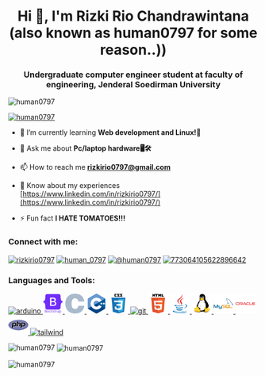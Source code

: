 <h1 align="center">Hi 👋, I'm Rizki Rio Chandrawintana (also known as human0797 for some reason..))</h1>
<h3 align="center">Undergraduate computer engineer student at faculty of engineering, Jenderal Soedirman University</h3>

<p align="left"> <img src="https://komarev.com/ghpvc/?username=human0797&label=Profile%20views&color=0e75b6&style=flat" alt="human0797" /> </p>

<p align="left"> <a href="https://github.com/ryo-ma/github-profile-trophy"><img src="https://github-profile-trophy.vercel.app/?username=human0797" alt="human0797" /></a> </p>

- 🌱 I’m currently learning **Web development and Linux!🐧**

- 💬 Ask me about **Pc/laptop hardware🖥️🛠️**

- 📫 How to reach me **rizkirio0797@gmail.com**

- 📄 Know about my experiences [https://www.linkedin.com/in/rizkirio0797/](https://www.linkedin.com/in/rizkirio0797/)

- ⚡ Fun fact **I HATE TOMATOES!!!**

<h3 align="left">Connect with me:</h3>
<p align="left">
<a href="https://linkedin.com/in/rizkirio0797" target="blank"><img align="center" src="https://raw.githubusercontent.com/rahuldkjain/github-profile-readme-generator/master/src/images/icons/Social/linked-in-alt.svg" alt="rizkirio0797" height="30" width="40" /></a>
<a href="https://instagram.com/human_0797" target="blank"><img align="center" src="https://raw.githubusercontent.com/rahuldkjain/github-profile-readme-generator/master/src/images/icons/Social/instagram.svg" alt="human_0797" height="30" width="40" /></a>
<a href="https://www.youtube.com/c/@human0797" target="blank"><img align="center" src="https://raw.githubusercontent.com/rahuldkjain/github-profile-readme-generator/master/src/images/icons/Social/youtube.svg" alt="@human0797" height="30" width="40" /></a>
<a href="https://discord.gg/773064105622896642" target="blank"><img align="center" src="https://raw.githubusercontent.com/rahuldkjain/github-profile-readme-generator/master/src/images/icons/Social/discord.svg" alt="773064105622896642" height="30" width="40" /></a>
</p>

<h3 align="left">Languages and Tools:</h3>
<p align="left"> <a href="https://www.arduino.cc/" target="_blank" rel="noreferrer"> <img src="https://cdn.worldvectorlogo.com/logos/arduino-1.svg" alt="arduino" width="40" height="40"/> </a> <a href="https://getbootstrap.com" target="_blank" rel="noreferrer"> <img src="https://raw.githubusercontent.com/devicons/devicon/master/icons/bootstrap/bootstrap-plain-wordmark.svg" alt="bootstrap" width="40" height="40"/> </a> <a href="https://www.cprogramming.com/" target="_blank" rel="noreferrer"> <img src="https://raw.githubusercontent.com/devicons/devicon/master/icons/c/c-original.svg" alt="c" width="40" height="40"/> </a> <a href="https://www.w3schools.com/cpp/" target="_blank" rel="noreferrer"> <img src="https://raw.githubusercontent.com/devicons/devicon/master/icons/cplusplus/cplusplus-original.svg" alt="cplusplus" width="40" height="40"/> </a> <a href="https://www.w3schools.com/css/" target="_blank" rel="noreferrer"> <img src="https://raw.githubusercontent.com/devicons/devicon/master/icons/css3/css3-original-wordmark.svg" alt="css3" width="40" height="40"/> </a> <a href="https://git-scm.com/" target="_blank" rel="noreferrer"> <img src="https://www.vectorlogo.zone/logos/git-scm/git-scm-icon.svg" alt="git" width="40" height="40"/> </a> <a href="https://www.w3.org/html/" target="_blank" rel="noreferrer"> <img src="https://raw.githubusercontent.com/devicons/devicon/master/icons/html5/html5-original-wordmark.svg" alt="html5" width="40" height="40"/> </a> <a href="https://www.java.com" target="_blank" rel="noreferrer"> <img src="https://raw.githubusercontent.com/devicons/devicon/master/icons/java/java-original.svg" alt="java" width="40" height="40"/> </a> <a href="https://www.linux.org/" target="_blank" rel="noreferrer"> <img src="https://raw.githubusercontent.com/devicons/devicon/master/icons/linux/linux-original.svg" alt="linux" width="40" height="40"/> </a> <a href="https://www.mysql.com/" target="_blank" rel="noreferrer"> <img src="https://raw.githubusercontent.com/devicons/devicon/master/icons/mysql/mysql-original-wordmark.svg" alt="mysql" width="40" height="40"/> </a> <a href="https://www.oracle.com/" target="_blank" rel="noreferrer"> <img src="https://raw.githubusercontent.com/devicons/devicon/master/icons/oracle/oracle-original.svg" alt="oracle" width="40" height="40"/> </a> <a href="https://www.php.net" target="_blank" rel="noreferrer"> <img src="https://raw.githubusercontent.com/devicons/devicon/master/icons/php/php-original.svg" alt="php" width="40" height="40"/> </a> <a href="https://tailwindcss.com/" target="_blank" rel="noreferrer"> <img src="https://www.vectorlogo.zone/logos/tailwindcss/tailwindcss-icon.svg" alt="tailwind" width="40" height="40"/> </a> </p>

<p><img align="left" src="https://github-readme-stats.vercel.app/api/top-langs?username=human0797&show_icons=true&locale=en&layout=compact" alt="human0797" /></p>

<p>&nbsp;<img align="center" src="https://github-readme-stats.vercel.app/api?username=human0797&show_icons=true&locale=en" alt="human0797" /></p>

<p><img align="center" src="https://github-readme-streak-stats.herokuapp.com/?user=human0797&" alt="human0797" /></p>
